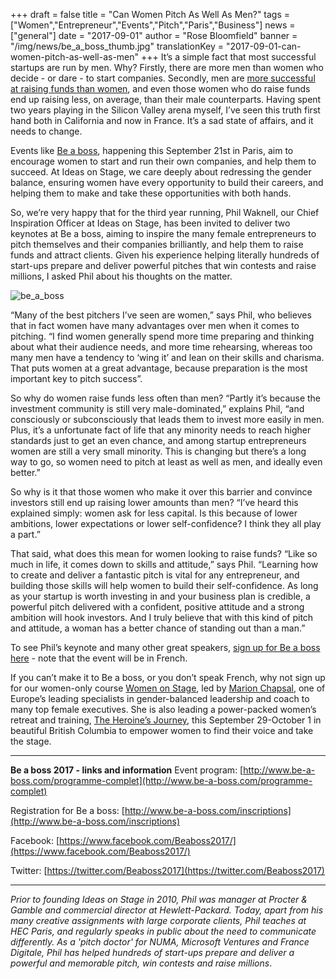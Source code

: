+++
draft			= false
title			= "Can Women Pitch As Well As Men?"
tags			= ["Women","Entrepreneur","Events","Pitch","Paris","Business"]
news			= ["general"] 
date			= "2017-09-01"
author			= "Rose Bloomfield"
banner			= "/img/news/be_a_boss_thumb.jpg"
translationKey	= "2017-09-01-can-women-pitch-as-well-as-men"
+++
It’s a simple fact that most successful startups are run by men. Why? Firstly, there are more men than women who decide - or dare - to start companies. Secondly, men are [more successful at raising funds than women](http://fortune.com/2017/03/13/female-founders-venture-capital/), and even those women who do raise funds end up raising less, on average, than their male counterparts. Having spent two years playing in the Silicon Valley arena myself, I’ve seen this truth first hand both in California and now in France. It’s a sad state of affairs, and it needs to change.

Events like [Be a boss](http://www.be-a-boss.com/), happening this September 21st in Paris, aim to encourage women to start and run their own companies, and help them to succeed. At Ideas on Stage, we care deeply about redressing the gender balance, ensuring women have every opportunity to build their careers, and helping them to make and take these opportunities with both hands. 

So, we’re very happy that for the third year running, Phil Waknell, our Chief Inspiration Officer at Ideas on Stage, has been invited to deliver two keynotes at Be a boss, aiming to inspire the many female entrepreneurs to pitch themselves and their companies brilliantly, and help them to raise funds and attract clients. Given his experience helping literally hundreds of start-ups prepare and deliver powerful pitches that win contests and raise millions, I asked Phil about his thoughts on the matter.

![be_a_boss][pic1]

“Many of the best pitchers I’ve seen are women,” says Phil, who believes that in fact women have many advantages over men when it comes to pitching. “I find women generally spend more time preparing and thinking about what their audience needs, and more time rehearsing, whereas too many men have a tendency to ‘wing it’ and lean on their skills and charisma. That puts women at a great advantage, because preparation is the most important key to pitch success”.

So why do women raise funds less often than men? “Partly it’s because the investment community is still very male-dominated,” explains Phil, “and consciously or subconsciously that leads them to invest more easily in men. Plus, it’s a unfortunate fact of life that any minority needs to reach higher standards just to get an even chance, and among startup entrepreneurs women are still a very small minority. This is changing but there’s a long way to go, so women need to pitch at least as well as men, and ideally even better.”

So why is it that those women who make it over this barrier and convince investors still end up raising lower amounts than men? “I’ve heard this explained simply: women ask for less capital. Is this because of lower ambitions, lower expectations or lower self-confidence? I think they all play a part.”

That said, what does this mean for women looking to raise funds? “Like so much in life, it comes down to skills and attitude,” says Phil. “Learning how to create and deliver a fantastic pitch is vital for any entrepreneur, and building those skills will help women to build their self-confidence. As long as your startup is worth investing in and your business plan is credible, a powerful pitch delivered with a confident, positive attitude and a strong ambition will hook investors. And I truly believe that with this kind of pitch and attitude, a woman has a better chance of standing out than a man.”

To see Phil’s keynote and many other great speakers, [sign up for Be a boss here](http://www.be-a-boss.com/inscriptions) - note that the event will be in French.

If you can’t make it to Be a boss, or you don’t speak French, why not sign up for our women-only course [Women on Stage](https://www.ideasonstage.com/training-workshops/women-on-stage/), led by [Marion Chapsal](https://www.ideasonstage.com/team/marion-chapsal/), one of Europe’s leading specialists in gender-balanced leadership and coach to many top female executives. She is also leading a power-packed women’s retreat and training, [The Heroine’s Journey](https://www.eventbrite.ca/e/the-heroines-journey-she-finds-her-voice-and-takes-the-stage-tickets-33416050306), this September 29-October 1 in beautiful British Columbia to empower women to find their voice and take the stage.

___

**Be a boss 2017 - links and information**
Event program: [http://www.be-a-boss.com/programme-complet](http://www.be-a-boss.com/programme-complet)

Registration for Be a boss: [http://www.be-a-boss.com/inscriptions](http://www.be-a-boss.com/inscriptions)

Facebook: [https://www.facebook.com/Beaboss2017/](https://www.facebook.com/Beaboss2017/) 

Twitter: [https://twitter.com/Beaboss2017](https://twitter.com/Beaboss2017)






---
*Prior to founding Ideas on Stage in 2010, Phil was manager at Procter & Gamble and commercial director at Hewlett-Packard. Today, apart from his many creative assignments with large corporate clients, Phil teaches at HEC Paris, and regularly speaks in public about the need to communicate differently. As a 'pitch doctor' for NUMA, Microsoft Ventures and France Digitale, Phil has helped hundreds of start-ups prepare and deliver a powerful and memorable pitch, win contests and raise millions*.


[pic1]: /img/news/be_a_boss.jpg
